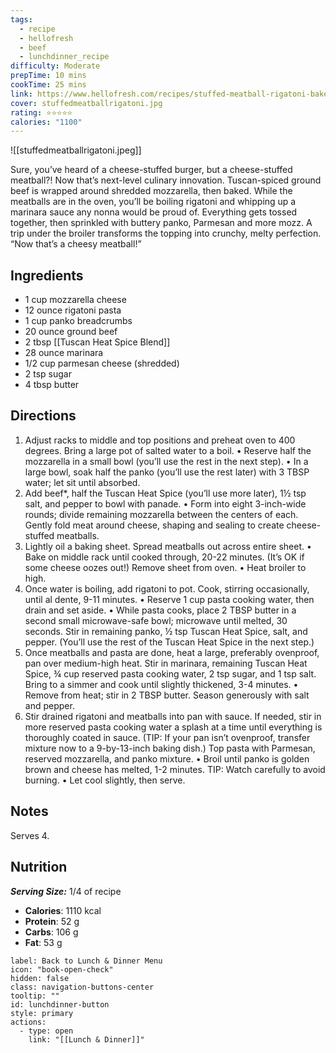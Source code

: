 ```yaml
---
tags:
  - recipe
  - hellofresh
  - beef
  - lunchdinner_recipe
difficulty: Moderate
prepTime: 10 mins
cookTime: 25 mins
link: https://www.hellofresh.com/recipes/stuffed-meatball-rigatoni-bake-610a9ff40a8a806c4325ecfd
cover: stuffedmeatballrigatoni.jpg
rating: ⭐️⭐️⭐️⭐️⭐️
calories: "1100"
---
```


![[stuffedmeatballrigatoni.jpeg]]

Sure, you’ve heard of a cheese-stuffed burger, but a cheese-stuffed meatball?! Now that’s next-level culinary innovation. Tuscan-spiced ground beef is wrapped around shredded mozzarella, then baked. While the meatballs are in the oven, you’ll be boiling rigatoni and whipping up a marinara sauce any nonna would be proud of. Everything gets tossed together, then sprinkled with buttery panko, Parmesan and more mozz. A trip under the broiler transforms the topping into crunchy, melty perfection. “Now that’s a cheesy meatball!”

## Ingredients
- 1 cup mozzarella cheese
- 12 ounce rigatoni pasta
- 1 cup panko breadcrumbs
- 20 ounce ground beef
- 2 tbsp [[Tuscan Heat Spice Blend]]
- 28 ounce marinara
- 1/2 cup parmesan cheese (shredded)
- 2 tsp sugar
- 4 tbsp butter


## Directions
1. Adjust racks to middle and top positions and preheat oven to 400 degrees. Bring a large pot of salted water to a boil. • Reserve half the mozzarella in a small bowl (you’ll use the rest in the next step). • In a large bowl, soak half the panko (you’ll use the rest later) with 3 TBSP water; let sit until absorbed.
2. Add beef*, half the Tuscan Heat Spice (you’ll use more later), 1½ tsp salt, and pepper to bowl with panade. • Form into eight 3-inch-wide rounds; divide remaining mozzarella between the centers of each. Gently fold meat around cheese, shaping and sealing to create cheese-stuffed meatballs.
3. Lightly oil a baking sheet. Spread meatballs out across entire sheet. • Bake on middle rack until cooked through, 20-22 minutes. (It’s OK if some cheese oozes out!) Remove sheet from oven. • Heat broiler to high.
4. Once water is boiling, add rigatoni to pot. Cook, stirring occasionally, until al dente, 9-11 minutes. • Reserve 1 cup pasta cooking water, then drain and set aside. • While pasta cooks, place 2 TBSP butter in a second small microwave-safe bowl; microwave until melted, 30 seconds. Stir in remaining panko, ½ tsp Tuscan Heat Spice, salt, and pepper. (You’ll use the rest of the Tuscan Heat Spice in the next step.)
5. Once meatballs and pasta are done, heat a large, preferably ovenproof, pan over medium-high heat. Stir in marinara, remaining Tuscan Heat Spice, ¾ cup reserved pasta cooking water, 2 tsp sugar, and 1 tsp salt. Bring to a simmer and cook until slightly thickened, 3-4 minutes. • Remove from heat; stir in 2 TBSP butter. Season generously with salt and pepper.
6. Stir drained rigatoni and meatballs into pan with sauce. If needed, stir in more reserved pasta cooking water a splash at a time until everything is thoroughly coated in sauce. (TIP: If your pan isn’t ovenproof, transfer mixture now to a 9-by-13-inch baking dish.) Top pasta with Parmesan, reserved mozzarella, and panko mixture. • Broil until panko is golden brown and cheese has melted, 1-2 minutes. TIP: Watch carefully to avoid burning. • Let cool slightly, then serve.

## Notes
Serves 4.

## Nutrition
***Serving Size:*** 1/4 of recipe
- **Calories**: 1110 kcal
- **Protein**: 52 g
- **Carbs**: 106 g
- **Fat**: 53 g


```meta-bind-button
label: Back to Lunch & Dinner Menu
icon: "book-open-check"
hidden: false
class: navigation-buttons-center
tooltip: ""
id: lunchdinner-button
style: primary
actions:
  - type: open
    link: "[[Lunch & Dinner]]"

```
 
